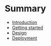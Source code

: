 # Summary

* [Introduction](README.md)
* [Getting started](getting.md)
* [Design](design.md)  
* [Deployment](deployment.md)


